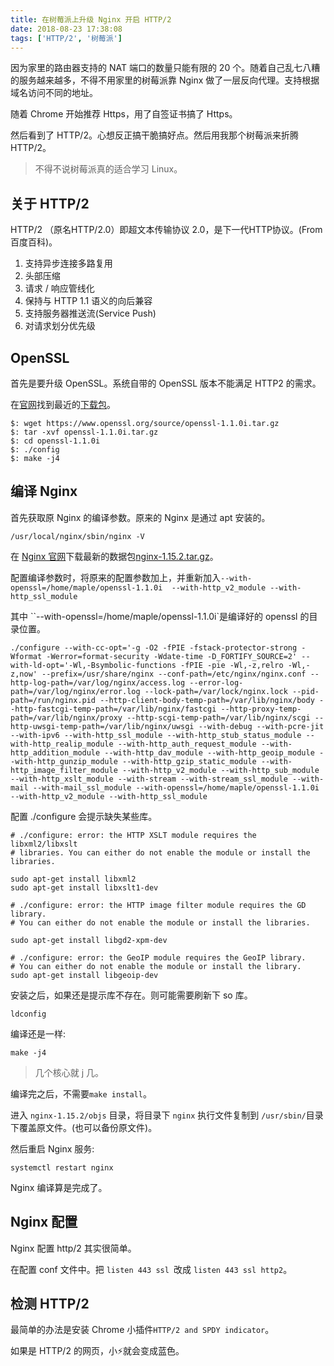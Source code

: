 ```yaml
---
title: 在树莓派上升级 Nginx 开启 HTTP/2
date: 2018-08-23 17:38:08
tags: ['HTTP/2', '树莓派']
---
```

因为家里的路由器支持的 NAT 端口的数量只能有限的 20 个。随着自己乱七八糟的服务越来越多，不得不用家里的树莓派靠 Nginx 做了一层反向代理。支持根据域名访问不同的地址。

随着 Chrome 开始推荐 Https，用了自签证书搞了 Https。

然后看到了  HTTP/2。心想反正搞干脆搞好点。然后用我那个树莓派来折腾 HTTP/2。

> 不得不说树莓派真的适合学习 Linux。

## 关于 HTTP/2

HTTP/2 （原名HTTP/2.0）即超文本传输协议 2.0，是下一代HTTP协议。(From 百度百科)。

1. 支持异步连接多路复用
2. 头部压缩
3. 请求 / 响应管线化
4. 保持与 HTTP 1.1 语义的向后兼容
5. 支持服务器推送流(Service Push)
6. 对请求划分优先级



## OpenSSL

首先是要升级 OpenSSL。系统自带的 OpenSSL 版本不能满足 HTTP2 的需求。

在[官网](https://www.openssl.org/source)找到最近的[下载包](https://www.openssl.org/source/openssl-1.1.0i.tar.gz)。

```shell
$: wget https://www.openssl.org/source/openssl-1.1.0i.tar.gz
$: tar -xvf openssl-1.1.0i.tar.gz
$: cd openssl-1.1.0i
$: ./config
$: make -j4
```

## 编译 Nginx

首先获取原 Nginx 的编译参数。原来的 Nginx 是通过 apt 安装的。

```
/usr/local/nginx/sbin/nginx -V
```

在 [Nginx 官网](http://nginx.org/)下载最新的数据包[nginx-1.15.2.tar.gz](http://nginx.org/download/nginx-1.15.2.tar.gz)。

配置编译参数时，将原来的配置参数加上，并重新加入`--with-openssl=/home/maple/openssl-1.1.0i  --with-http_v2_module --with-http_ssl_module`

其中 ``--with-openssl=/home/maple/openssl-1.1.0i`是编译好的 openssl 的目录位置。

```
./configure --with-cc-opt='-g -O2 -fPIE -fstack-protector-strong -Wformat -Werror=format-security -Wdate-time -D_FORTIFY_SOURCE=2' --with-ld-opt='-Wl,-Bsymbolic-functions -fPIE -pie -Wl,-z,relro -Wl,-z,now' --prefix=/usr/share/nginx --conf-path=/etc/nginx/nginx.conf --http-log-path=/var/log/nginx/access.log --error-log-path=/var/log/nginx/error.log --lock-path=/var/lock/nginx.lock --pid-path=/run/nginx.pid --http-client-body-temp-path=/var/lib/nginx/body --http-fastcgi-temp-path=/var/lib/nginx/fastcgi --http-proxy-temp-path=/var/lib/nginx/proxy --http-scgi-temp-path=/var/lib/nginx/scgi --http-uwsgi-temp-path=/var/lib/nginx/uwsgi --with-debug --with-pcre-jit --with-ipv6 --with-http_ssl_module --with-http_stub_status_module --with-http_realip_module --with-http_auth_request_module --with-http_addition_module --with-http_dav_module --with-http_geoip_module --with-http_gunzip_module --with-http_gzip_static_module --with-http_image_filter_module --with-http_v2_module --with-http_sub_module --with-http_xslt_module --with-stream --with-stream_ssl_module --with-mail --with-mail_ssl_module --with-openssl=/home/maple/openssl-1.1.0i  --with-http_v2_module --with-http_ssl_module
```

配置 ./configure 会提示缺失某些库。

```shell
# ./configure: error: the HTTP XSLT module requires the libxml2/libxslt
# libraries. You can either do not enable the module or install the libraries.

sudo apt-get install libxml2
sudo apt-get install libxslt1-dev

# ./configure: error: the HTTP image filter module requires the GD library.
# You can either do not enable the module or install the libraries.

sudo apt-get install libgd2-xpm-dev
 
# ./configure: error: the GeoIP module requires the GeoIP library.
# You can either do not enable the module or install the library.
sudo apt-get install libgeoip-dev
```

安装之后，如果还是提示库不存在。则可能需要刷新下 so 库。

```shell
ldconfig
```

编译还是一样:

```shell
make -j4
```

> 几个核心就 j 几。



编译完之后，不需要`make install`。

进入 `nginx-1.15.2/objs` 目录，将目录下 `nginx` 执行文件复制到 `/usr/sbin/`目录下覆盖原文件。(也可以备份原文件)。

然后重启 Nginx 服务:

```shell
systemctl restart nginx
```

Nginx 编译算是完成了。

## Nginx 配置

Nginx 配置 http/2 其实很简单。

在配置 conf 文件中。把 `listen 443 ssl `改成 `listen 443 ssl http2`。



## 检测 HTTP/2

最简单的办法是安装 Chrome 小插件`HTTP/2 and SPDY indicator`。

如果是 HTTP/2 的网页，小⚡️就会变成蓝色。



